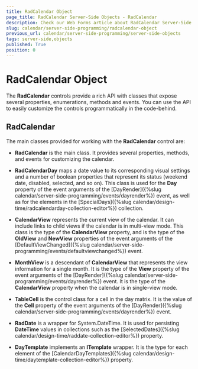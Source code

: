 ```yaml
---
title: RadCalendar Object
page_title: RadCalendar Server-Side Objects - RadCalendar
description: Check our Web Forms article about RadCalendar Server-Side Objects.
slug: calendar/server-side-programming/radcalendar-object
previous_url: calendar/server-side-programming/server-side-objects
tags: server-side,objects
published: True
position: 0
---
```


# RadCalendar Object



The **RadCalendar** controls provide a rich API with classes that expose several properties, enumerations, methods and events. You can use the API to easily customize the controls programmatically in the code-behind.

## RadCalendar

The main classes provided for working with the **RadCalendar** control are:

* **RadCalendar** is the main class. It provides several properties, methods, and events for customizing the calendar.

* **RadCalendarDay** maps a date value to its corresponding visual settings and a number of boolean properties that represent its status (weekend date, disabled, selected, and so on). This class is used for the **Day** property of the event arguments of the [DayRender]({%slug calendar/server-side-programming/events/dayrender%}) event, as well as for the elements in the [SpecialDays]({%slug calendar/design-time/radcalendarday-collection-editor%}) collection.

* **CalendarView** represents the current view of the calendar. It can include links to child views if the calendar is in multi-view mode. This class is the type of the **CalendarView** property, and is the type of the **OldView** and **NewView** properties of the event arguments of the [DefaultViewChanged]({%slug calendar/server-side-programming/events/defaultviewchanged%}) event.

* **MonthView** is a descendant of **CalendarView** that represents the view information for a single month. It is the type of the **View** property of the event arguments of the [DayRender]({%slug calendar/server-side-programming/events/dayrender%}) event. It is the type of the **CalendarView** property when the calendar is in single-view mode.

* **TableCell** is the control class for a cell in the day matrix. It is the value of the **Cell** property of the event arguments of the [DayRender]({%slug calendar/server-side-programming/events/dayrender%}) event.

* **RadDate** is a wrapper for System.DateTime. It is used for persisting **DateTime** values in collections such as the [SelectedDates]({%slug calendar/design-time/raddate-collection-editor%}) property.

* **DayTemplate** implements an **ITemplate** wrapper. It is the type for each element of the [CalendarDayTemplates]({%slug calendar/design-time/daytemplate-collection-editor%}) property.




